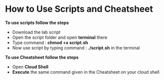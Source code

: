# How to Use Scripts and Cheatsheet

**To use scripts follow the steps**
- Download the lab script
- Open the script folder and open **terminal** there
- Type command : **chmod +x script.sh**
- Now use script by typing command : **./script.sh** in the terminal

**To use Cheatsheet follow the steps**
- Open **Cloud Shell**
- **Execute** the same command given in the Cheatsheet on your cloud shell
